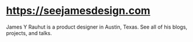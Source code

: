 # https://seejamesdesign.com

James Y Rauhut is a product designer in Austin, Texas. See all of his blogs, projects, and talks.
